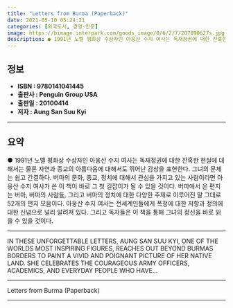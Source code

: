 ```yaml
---
title: "Letters from Burma (Paperback)"
date: 2021-05-10 05:24:21
categories: [외국도서, 경영-인문]
image: https://bimage.interpark.com/goods_image/0/6/2/7/207890627s.jpg
description: ● 1991년 노벨 평화상 수상자인 아웅산 수지 여사는 독재정권에 대한 잔혹한 현실에 대해서는 물론 자연과 종교의 아름다움에 대해서도 뛰어난 감상을 표현한다. 그녀의 문체는 쉽고 간결하다. 버마의 문화, 종교, 정치에 대해서 관심을 가지고 있는 사람이라면 아웅산 수지 여사가 쓴 이 책
---
```


## **정보**

- **ISBN : 9780141041445**
- **출판사 : Penguin Group USA**
- **출판일 : 20100414**
- **저자 : Aung San Suu Kyi**

------



## **요약**

●  1991년 노벨 평화상 수상자인 아웅산 수지 여사는 독재정권에 대한 잔혹한 현실에 대해서는 물론 자연과 종교의 아름다움에 대해서도 뛰어난 감상을 표현한다. 그녀의 문체는 쉽고 간결하다. 버마의 문화, 종교, 정치에 대해서 관심을 가지고 있는 사람이라면 아웅산 수지 여사가 쓴 이 책이 바로 그 첫 길잡이가 될 수 있을 것이다.  버마에서 온 편지는 버마, 버마의 사람들, 그리고 버마의 정치에 대한 다양한 주제로 이루어진 말 그대로 52개의 편지 모음이다. 아웅산 수지 여사는 전세계인들에게 폭정에 대한 저항과 정의에 대한 신념으로 널리 알려져 있다. 그리고 독자들은 이 책을 통해 그녀의 정신을 바로 읽을 수 있을 것이다.

------

IN THESE UNFORGETTABLE LETTERS, AUNG SAN SUU KYI, ONE OF THE WORLDS MOST INSPIRING FIGURES, REACHES OUT BEYOND BURMAS BORDERS TO PAINT A VIVID AND POIGNANT PICTURE OF HER NATIVE LAND. SHE CELEBRATES THE COURAGEOUS ARMY OFFICERS, ACADEMICS, AND EVERYDAY PEOPLE WHO HAVE... 

------


Letters from Burma (Paperback) 

------


